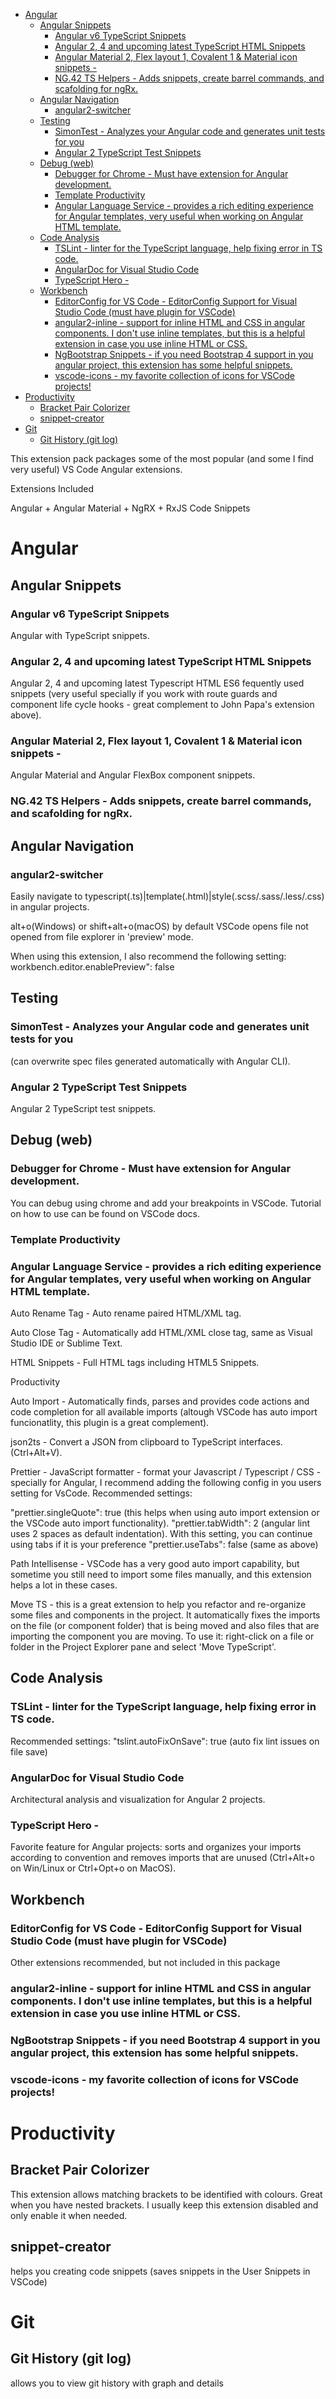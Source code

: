

<!-- TOC -->

- [Angular](#angular)
    - [Angular Snippets](#angular-snippets)
        - [Angular v6 TypeScript Snippets](#angular-v6-typescript-snippets)
        - [Angular 2, 4 and upcoming latest TypeScript HTML Snippets](#angular-2-4-and-upcoming-latest-typescript-html-snippets)
        - [Angular Material 2, Flex layout 1, Covalent 1 & Material icon snippets -](#angular-material-2-flex-layout-1-covalent-1--material-icon-snippets--)
        - [NG.42 TS Helpers - Adds snippets, create barrel commands, and scafolding for ngRx.](#ng42-ts-helpers---adds-snippets-create-barrel-commands-and-scafolding-for-ngrx)
    - [Angular Navigation](#angular-navigation)
        - [angular2-switcher](#angular2-switcher)
    - [Testing](#testing)
        - [SimonTest - Analyzes your Angular code and generates unit tests for you](#simontest---analyzes-your-angular-code-and-generates-unit-tests-for-you)
        - [Angular 2 TypeScript Test Snippets](#angular-2-typescript-test-snippets)
    - [Debug (web)](#debug-web)
        - [Debugger for Chrome - Must have extension for Angular development.](#debugger-for-chrome---must-have-extension-for-angular-development)
        - [Template Productivity](#template-productivity)
        - [Angular Language Service - provides a rich editing experience for Angular templates, very useful when working on Angular HTML template.](#angular-language-service---provides-a-rich-editing-experience-for-angular-templates-very-useful-when-working-on-angular-html-template)
    - [Code Analysis](#code-analysis)
        - [TSLint - linter for the TypeScript language, help fixing error in TS code.](#tslint---linter-for-the-typescript-language-help-fixing-error-in-ts-code)
        - [AngularDoc for Visual Studio Code](#angulardoc-for-visual-studio-code)
        - [TypeScript Hero -](#typescript-hero--)
    - [Workbench](#workbench)
        - [EditorConfig for VS Code - EditorConfig Support for Visual Studio Code (must have plugin for VSCode)](#editorconfig-for-vs-code---editorconfig-support-for-visual-studio-code-must-have-plugin-for-vscode)
        - [angular2-inline - support for inline HTML and CSS in angular components. I don't use inline templates, but this is a helpful extension in case you use inline HTML or CSS.](#angular2-inline---support-for-inline-html-and-css-in-angular-components-i-dont-use-inline-templates-but-this-is-a-helpful-extension-in-case-you-use-inline-html-or-css)
        - [NgBootstrap Snippets - if you need Bootstrap 4 support in you angular project, this extension has some helpful snippets.](#ngbootstrap-snippets---if-you-need-bootstrap-4-support-in-you-angular-project-this-extension-has-some-helpful-snippets)
        - [vscode-icons - my favorite collection of icons for VSCode projects!](#vscode-icons---my-favorite-collection-of-icons-for-vscode-projects)
- [Productivity](#productivity)
    - [Bracket Pair Colorizer](#bracket-pair-colorizer)
    - [snippet-creator](#snippet-creator)
- [Git](#git)
    - [Git History (git log)](#git-history-git-log)

<!-- /TOC -->


This extension pack packages some of the most popular (and some I find very useful) VS Code Angular extensions.

Extensions Included

Angular + Angular Material + NgRX + RxJS Code Snippets

# Angular

## Angular Snippets


###  Angular v6 TypeScript Snippets 

Angular with TypeScript snippets.

###  Angular 2, 4 and upcoming latest TypeScript HTML Snippets 

Angular 2, 4 and upcoming latest Typescript HTML ES6 fequently used snippets (very useful specially if you work with route guards and component life cycle hooks - great complement to John Papa's extension above).

### Angular Material 2, Flex layout 1, Covalent 1 & Material icon snippets - 

Angular Material and Angular FlexBox component snippets.

### NG.42 TS Helpers - Adds snippets, create barrel commands, and scafolding for ngRx.


## Angular Navigation

### angular2-switcher 

Easily navigate to typescript(.ts)|template(.html)|style(.scss/.sass/.less/.css) in angular projects.

alt+o(Windows) or shift+alt+o(macOS)
by default VSCode opens file not opened from file explorer in 'preview' mode. 

When using this extension, I also recommend the following setting: workbench.editor.enablePreview": false

## Testing

### SimonTest - Analyzes your Angular code and generates unit tests for you 

(can overwrite spec files generated automatically with Angular CLI).

###  Angular 2 TypeScript Test Snippets
Angular 2 TypeScript test snippets.

## Debug (web)

###  Debugger for Chrome - Must have extension for Angular development. 

You can debug using chrome and add your breakpoints in VSCode. Tutorial on how to use can be found on VSCode docs.

### Template Productivity

### Angular Language Service - provides a rich editing experience for Angular templates, very useful when working on Angular HTML template.

Auto Rename Tag - Auto rename paired HTML/XML tag.

Auto Close Tag - Automatically add HTML/XML close tag, same as Visual Studio IDE or Sublime Text.

HTML Snippets - Full HTML tags including HTML5 Snippets.

Productivity

Auto Import - Automatically finds, parses and provides code actions and code completion for all available imports (altough VSCode has auto import funcionatlity, this plugin is a great complement).

json2ts - Convert a JSON from clipboard to TypeScript interfaces. (Ctrl+Alt+V).

Prettier - JavaScript formatter - format your Javascript / Typescript / CSS - specially for Angular, I recommend adding the following config in you users setting for VsCode. Recommended settings:

"prettier.singleQuote": true (this helps when using auto import extension or the VSCode auto import functionality).
"prettier.tabWidth": 2 (angular lint uses 2 spaces as default indentation). With this setting, you can continue using tabs if it is your preference
"prettier.useTabs": false (same as above)

Path Intellisense - VSCode has a very good auto import capability, but sometime you still need to import some files manually, and this extension helps a lot in these cases.

Move TS - this is a great extension to help you refactor and re-organize some files and components in the project. It automatically fixes the imports on the file (or component folder) that is being moved and also files that are importing the component you are moving. To use it: right-click on a file or folder in the Project Explorer pane and select 'Move TypeScript'.

## Code Analysis

### TSLint - linter for the TypeScript language, help fixing error in TS code.

Recommended settings: "tslint.autoFixOnSave": true (auto fix lint issues on file save)

### AngularDoc for Visual Studio Code 
Architectural analysis and visualization for Angular 2 projects.

### TypeScript Hero - 
Favorite feature for Angular projects: sorts and organizes your imports according to convention and removes imports that are unused (Ctrl+Alt+o on Win/Linux or Ctrl+Opt+o on MacOS).

## Workbench

###  EditorConfig for VS Code - EditorConfig Support for Visual Studio Code (must have plugin for VSCode)

Other extensions recommended, but not included in this package

###  angular2-inline - support for inline HTML and CSS in angular components. I don't use inline templates, but this is a helpful extension in case you use inline HTML or CSS.

###  NgBootstrap Snippets - if you need Bootstrap 4 support in you angular project, this extension has some helpful snippets.

###  vscode-icons - my favorite collection of icons for VSCode projects!

# Productivity

## Bracket Pair Colorizer 

This extension allows matching brackets to be identified with colours. Great when you have nested brackets. I usually keep this extension disabled and only enable it when needed.

## snippet-creator 

helps you creating code snippets (saves snippets in the User Snippets in VSCode)


# Git

## Git History (git log) 

allows you to view git history with graph and details


